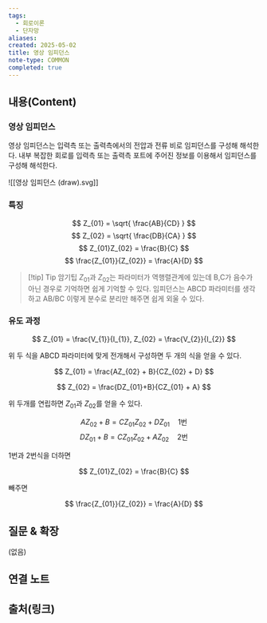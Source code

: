 ```yaml
---
tags:
  - 회로이론
  - 단자망
aliases: 
created: 2025-05-02
title: 영상 임피던스
note-type: COMMON
completed: true
---
```


## 내용(Content)

### 영상 임피던스

영상 임피던스는 입력측 또는 출력측에서의 전압과 전류 비로 임피던스를 구성해 해석한다. 내부 복잡한 회로를 입력측 또는 출력측 포트에 주어진 정보를 이용해서 임피던스를 구성해 해석한다.

![[영상 임피던스 (draw).svg]]

### 특징

$$
Z_{01} = \sqrt{ \frac{AB}{CD} }
$$
$$
Z_{02} = \sqrt{ \frac{DB}{CA} }
$$
$$
Z_{01}Z_{02} = \frac{B}{C}
$$
$$
\frac{Z_{01}}{Z_{02}} = \frac{A}{D}
$$

>[!tip] Tip 암기팁
> $Z_{01}$과 $Z_{02}$는 파라미터가 역행렬관계에 있는데 B,C가 음수가 아닌 경우로 기억하면 쉽게 기억할 수 있다. 임피던스는 ABCD 파라미터를 생각하고 AB/BC 이렇게 분수로 분리만 해주면 쉽게 외울 수 있다.

### 유도 과정

$$
Z_{01} = \frac{V_{1}}{I_{1}}, Z_{02} =  \frac{V_{2}}{I_{2}}
$$

위 두 식을 ABCD 파라미터에 맞게 전개해서 구성하면 두 개의 식을 얻을 수 있다.

$$
Z_{01} = \frac{AZ_{02} + B}{CZ_{02} + D}
$$

$$
Z_{02} = \frac{DZ_{01}+B}{CZ_{01} + A}
$$

위 두개를 연립하면 $Z_{01}$과 $Z_{02}$를 얻을 수 있다.

$$
AZ_{02} + B = CZ_{01}Z_{02} + DZ_{01} \quad \text{1번}
$$
$$
DZ_{01} + B = CZ_{01}Z_{02} + AZ_{02} \quad \text{2번}
$$

1번과 2번식을 더하면

$$
Z_{01}Z_{02} = \frac{B}{C}
$$

빼주면

$$
\frac{Z_{01}}{Z_{02}} = \frac{A}{D}
$$


## 질문 & 확장

(없음)

## 연결 노트

## 출처(링크)

